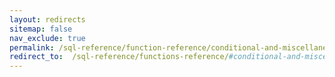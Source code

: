 ```yaml
---
layout: redirects
sitemap: false
nav_exclude: true
permalink: /sql-reference/function-reference/conditional-and-miscellaneous-functions.html
redirect_to:  /sql-reference/functions-reference/#conditional-and-miscellaneous-functions
---
```

